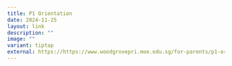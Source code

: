 ```yaml
---
title: P1 Orientation
date: 2024-11-25
layout: link
description: ""
image: ""
variant: tiptap
external: https://https://www.woodgrovepri.moe.edu.sg/for-parents/p1-orientation-matter/
---
```

